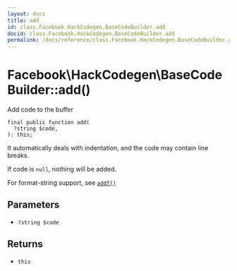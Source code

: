 ```yaml
---
layout: docs
title: add
id: class.Facebook.HackCodegen.BaseCodeBuilder.add
docid: class.Facebook.HackCodegen.BaseCodeBuilder.add
permalink: /docs/reference/class.Facebook.HackCodegen.BaseCodeBuilder.add.md
---
```

# Facebook\\HackCodegen\\BaseCodeBuilder::add()




Add code to the buffer




``` Hack
final public function add(
  ?string $code,
): this;
```




It automatically deals with indentation, and the code may contain line
breaks.




If code is ` null `, nothing will be added.




For format-string support, see [` addf() `](<class.Facebook.HackCodegen.BaseCodeBuilder.addf.md>)




## Parameters




* ` ?string $code `




## Returns




- ` this `